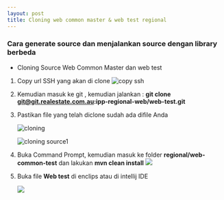 ```yaml
---
layout: post
title: Cloning web common master & web test regional 
---
```


### Cara generate source dan menjalankan source dengan library berbeda 
* Cloning Source Web Common Master dan web test
1. Copy url SSH yang akan di clone 
  ![copy ssh](http://res.cloudinary.com/deshqivuj/image/upload/v1493862560/maven-eclipse/2017-05-03_17-29-37.png)

2. Kemudian masuk ke git , kemudian jalankan : **git clone git@git.realestate.com.au:ipp-regional-web/web-test.git** 

3. Pastikan file yang telah diclone sudah ada difile Anda 

      ![cloning](http://res.cloudinary.com/deshqivuj/image/upload/c_scale,h_162,w_544/v1493864082/maven-eclipse/2017-05-04_09-13-04.png)
  
     ![cloning source1](http://res.cloudinary.com/deshqivuj/image/upload/c_scale,h_146,w_407/v1493864082/maven-eclipse/2017-05-04_09-13-04.png)

4. Buka Command Prompt, kemudian masuk ke folder **regional/web-common-test** dan lakukan **mvn clean install**
    ![](http://res.cloudinary.com/deshqivuj/image/upload/v1493866687/maven-eclipse/2017-05-04_09-57-28.png)

5. Buka file **Web test** di enclips atau di intellij IDE 

    ![](http://res.cloudinary.com/deshqivuj/image/upload/c_scale,h_200,w_400/v1493869522/maven-eclipse/2017-05-04_10-44-26.png)


